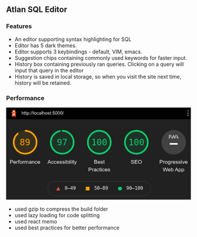 ## Atlan SQL Editor

### Features
* An editor supporting syntax highlighting for SQL
* Editor has 5 dark themes. 
* Editor supports 3 keybindings - default, VIM, emacs.
* Suggestion chips containing commonly used keywords for faster input.
* History box containing previously ran queries. Clicking on a query will input that query in the editor
* History is saved in local storage, so when you visit the site next time, history will be retained.

### Performance
![lighthouse report](https://github.com/iamshubhankarkhare/sql-editor/blob/main/lighthouse_report.png)
* used gzip to compress the build folder
* used lazy loading for code splitting
* used react memo 
* used best practices for better performance
